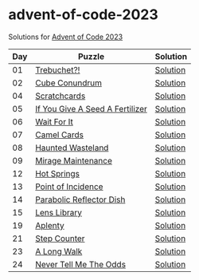 # advent-of-code-2023

Solutions for [Advent of Code 2023](https://adventofcode.com/2023)

| Day | Puzzle                                                                 | Solution                             |
|-----|------------------------------------------------------------------------|--------------------------------------|
| 01  | [Trebuchet?!](https://adventofcode.com/2023/day/1)                     | [Solution](src/main/kotlin/Day01.kt) |
| 02  | [Cube Conundrum](https://adventofcode.com/2023/day/2)                  | [Solution](src/main/kotlin/Day02.kt) |
| 04  | [Scratchcards](https://adventofcode.com/2023/day/4)                    | [Solution](src/main/kotlin/Day04.kt) |
| 05  | [If You Give A Seed A Fertilizer](https://adventofcode.com/2023/day/5) | [Solution](src/main/kotlin/Day05.kt) |
| 06  | [Wait For It](https://adventofcode.com/2023/day/6)                     | [Solution](src/main/kotlin/Day06.kt) |
| 07  | [Camel Cards](https://adventofcode.com/2023/day/7)                     | [Solution](src/main/kotlin/Day07.kt) |
| 08  | [Haunted Wasteland](https://adventofcode.com/2023/day/8)               | [Solution](src/main/kotlin/Day08.kt) |
| 09  | [Mirage Maintenance](https://adventofcode.com/2023/day/9)              | [Solution](src/main/kotlin/Day09.kt) |
| 12  | [Hot Springs](https://adventofcode.com/2023/day/12)                    | [Solution](src/main/kotlin/Day12.kt) |
| 13  | [Point of Incidence](https://adventofcode.com/2023/day/13)             | [Solution](src/main/kotlin/Day13.kt) |
| 14  | [Parabolic Reflector Dish](https://adventofcode.com/2023/day/14)       | [Solution](src/main/kotlin/Day14.kt) |
| 15  | [Lens Library](https://adventofcode.com/2023/day/15)                   | [Solution](src/main/kotlin/Day15.kt) |
| 19  | [Aplenty](https://adventofcode.com/2023/day/19)                        | [Solution](src/main/kotlin/Day19.kt) |
| 21  | [Step Counter](https://adventofcode.com/2023/day/21)                   | [Solution](src/main/kotlin/Day21.kt) |
| 23  | [A Long Walk](https://adventofcode.com/2023/day/23)                    | [Solution](src/main/kotlin/Day23.kt) |
| 24  | [Never Tell Me The Odds](https://adventofcode.com/2023/day/24)         | [Solution](src/main/kotlin/Day24.kt) |